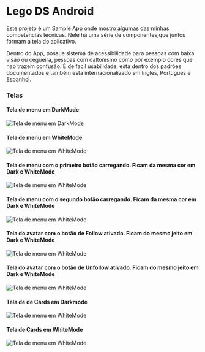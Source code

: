 # Lego DS Android


Este projeto é um Sample App onde mostro algumas das minhas competencias tecnicas. Nele há uma série
 de componentes,que juntos formam a tela do aplicativo.

Dentro do App, possue sistema de acessibilidade para pessoas com baixa visão ou cegueira, pessoas 
com daltonismo como por exemplo cores que nao trazem confusão. É de facil usabilidade, esta dentro 
dos padrões documentados e também esta internacionalizado em Ingles, Portugues e Espanhol.


### Telas

#### Tela de menu em DarkMode
![Tela de menu em DarkMode](./documentacao/assets/menu_screen_dark.jpeg "Tela de menu em DarkadddMode")

#### Tela de menu em WhiteMode
![Tela de menu em WhiteMode](./documentacao/assets/menu_screen_white.jpeg "Tela de menu em WhiteMode")

#### Tela de menu com o primeiro botão carregando. Ficam da mesma cor em Dark e WhiteMode
![Tela de menu em WhiteMode](./documentacao/assets/primary_button_loading.jpeg "Tela de menu com o primeiro botão carregando. Ficam da mesma cor em Dark e WhiteMode")

#### Tela de menu com o segundo botão carregando. Ficam da mesma cor em Dark e WhiteMode
![Tela de menu em WhiteMode](./documentacao/assets/secondary_button_loading.jpeg "Tela de menu com o segundo botão carregando. Ficam da mesma cor em Dark e WhiteMode")

#### Tela do avatar com o botão de Follow ativado. Ficam do mesmo jeito em Dark e WhiteMode
![Tela de menu em WhiteMode](./documentacao/assets/avatar_follow_screen.jpeg "Tela do avatar com o botão de Follow ativado. Ficam do mesmo jeito em Dark e WhiteMode")

#### Tela do avatar com o botão de Unfollow ativado. Ficam do mesmo jeito em Dark e WhiteMode
![Tela de menu em WhiteMode](./documentacao/assets/avatar_unfollow_screen.jpeg "Tela do avatar com o botão de Unfollow ativado. Ficam do mesmo jeito em Dark e WhiteMode")

#### Tela de de Cards em Darkmode
![Tela de menu em WhiteMode](./documentacao/assets/write_cards_dark.jpeg "Tela de de Cards em Darkmode")

#### Tela de Cards em WhiteMode
![Tela de menu em WhiteMode](./documentacao/assets/write_cards_white.jpeg "Tela de Cards em WhiteMode")

